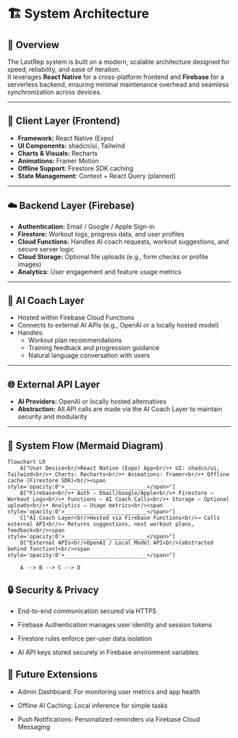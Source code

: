 # 🏗️ System Architecture

## 🧩 Overview

The LastRep system is built on a modern, scalable architecture designed for speed, reliability, and ease of iteration.  
It leverages **React Native** for a cross-platform frontend and **Firebase** for a serverless backend, ensuring minimal maintenance overhead and seamless synchronization across devices.

---

## 📱 Client Layer (Frontend)

- **Framework:** React Native (Expo)
- **UI Components:** shadcn/ui, Tailwind
- **Charts & Visuals:** Recharts
- **Animations:** Framer Motion
- **Offline Support:** Firestore SDK caching
- **State Management:** Context + React Query (planned)

---

## ☁️ Backend Layer (Firebase)

- **Authentication:** Email / Google / Apple Sign-in  
- **Firestore:** Workout logs, progress data, and user profiles  
- **Cloud Functions:** Handles AI coach requests, workout suggestions, and secure server logic  
- **Cloud Storage:** Optional file uploads (e.g., form checks or profile images)  
- **Analytics:** User engagement and feature usage metrics  

---

## 🧠 AI Coach Layer

- Hosted within Firebase Cloud Functions  
- Connects to external AI APIs (e.g., OpenAI or a locally hosted model)  
- Handles:
  - Workout plan recommendations  
  - Training feedback and progression guidance  
  - Natural language conversation with users  

---

## 🌐 External API Layer

- **AI Providers:** OpenAI or locally hosted alternatives  
- **Abstraction:** All API calls are made via the AI Coach Layer to maintain security and modularity  

---

## 🧭 System Flow (Mermaid Diagram)

```mermaid
flowchart LR
    A["User Device<br/>React Native (Expo) App<br/>• UI: shadcn/ui, Tailwind<br/>• Charts: Recharts<br/>• Animations: Framer<br/>• Offline cache (Firestore SDK)<br/><span style='opacity:0'>__________________________</span>"]
    B["Firebase<br/>• Auth — Email/Google/Apple<br/>• Firestore — Workout Logs<br/>• Functions — AI Coach Calls<br/>• Storage — Optional uploads<br/>• Analytics — Usage metrics<br/><span style='opacity:0'>__________________________</span>"]
    C["AI Coach Layer<br/>Hosted via Firebase Functions<br/>→ Calls external API<br/>→ Returns suggestions, next workout plans, feedback<br/><span style='opacity:0'>__________________________</span>"]
    D["External APIs<br/>OpenAI / Local Model API<br/>(abstracted behind function)<br/><span style='opacity:0'>__________________________</span>"]

    A --> B --> C --> D
```

## 🔒 Security & Privacy

- End-to-end communication secured via HTTPS

- Firebase Authentication manages user identity and session tokens

- Firestore rules enforce per-user data isolation

- AI API keys stored securely in Firebase environment variables

## 🧰 Future Extensions

- Admin Dashboard: For monitoring user metrics and app health

- Offline AI Caching: Local inference for simple tasks

- Push Notifications: Personalized reminders via Firebase Cloud Messaging